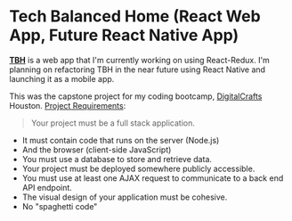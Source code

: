 # Tech Balanced Home (React Web App, Future React Native App)

[__TBH__](http://www.techbalancedhome.com) is a web app that I'm currently working on using React-Redux. I'm planning on refactoring TBH in the near future using React Native and launching it as a mobile app.  

This was the capstone project for my coding bootcamp, [DigitalCrafts](https://www.digitalcrafts.com/) Houston. [Project Requirements](https://github.com/oakmac/flex-class-capstone-project-requirements):

>Your project must be a full stack application.
* It must contain code that runs on the server (Node.js)
* And the browser (client-side JavaScript)
* You must use a database to store and retrieve data.
* Your project must be deployed somewhere publicly accessible.
* You must use at least one AJAX request to communicate to a back end API endpoint.
* The visual design of your application must be cohesive.
* No "spaghetti code"
